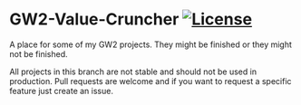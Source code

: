 # GW2-Value-Cruncher  [![License](https://img.shields.io/badge/License-Apache%20License%202.0-blue.svg)](https://img.shields.io/badge/License-Apache%20License%202.0-blue.svg)

A place for some of my GW2 projects. They might be finished or they might not be finished.

All projects in this branch are not stable and should not be used in production.
Pull requests are welcome and if you want to request a specific feature just create an issue.
